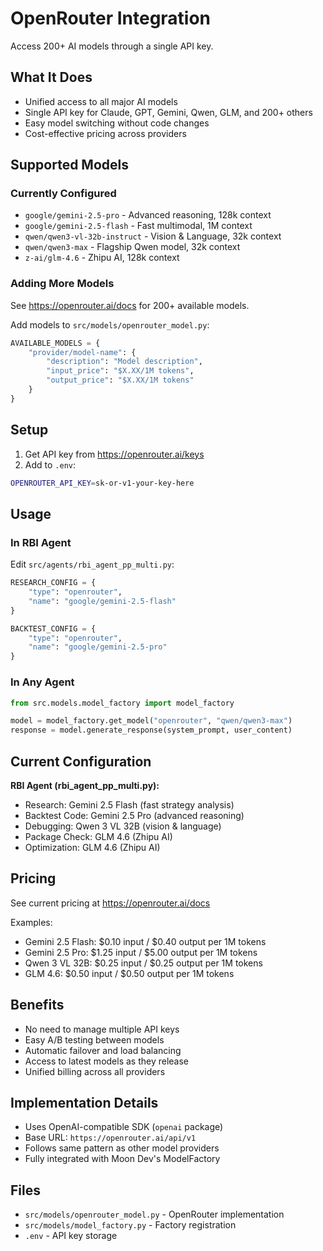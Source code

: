 # OpenRouter Integration

Access 200+ AI models through a single API key.

## What It Does
- Unified access to all major AI models
- Single API key for Claude, GPT, Gemini, Qwen, GLM, and 200+ others
- Easy model switching without code changes
- Cost-effective pricing across providers

## Supported Models
### Currently Configured
- `google/gemini-2.5-pro` - Advanced reasoning, 128k context
- `google/gemini-2.5-flash` - Fast multimodal, 1M context
- `qwen/qwen3-vl-32b-instruct` - Vision & Language, 32k context
- `qwen/qwen3-max` - Flagship Qwen model, 32k context
- `z-ai/glm-4.6` - Zhipu AI, 128k context

### Adding More Models
See https://openrouter.ai/docs for 200+ available models.

Add models to `src/models/openrouter_model.py`:
```python
AVAILABLE_MODELS = {
    "provider/model-name": {
        "description": "Model description",
        "input_price": "$X.XX/1M tokens",
        "output_price": "$X.XX/1M tokens"
    }
}
```

## Setup
1. Get API key from https://openrouter.ai/keys
2. Add to `.env`:
```bash
OPENROUTER_API_KEY=sk-or-v1-your-key-here
```

## Usage
### In RBI Agent
Edit `src/agents/rbi_agent_pp_multi.py`:
```python
RESEARCH_CONFIG = {
    "type": "openrouter",
    "name": "google/gemini-2.5-flash"
}

BACKTEST_CONFIG = {
    "type": "openrouter",
    "name": "google/gemini-2.5-pro"
}
```

### In Any Agent
```python
from src.models.model_factory import model_factory

model = model_factory.get_model("openrouter", "qwen/qwen3-max")
response = model.generate_response(system_prompt, user_content)
```

## Current Configuration
**RBI Agent (rbi_agent_pp_multi.py):**
- Research: Gemini 2.5 Flash (fast strategy analysis)
- Backtest Code: Gemini 2.5 Pro (advanced reasoning)
- Debugging: Qwen 3 VL 32B (vision & language)
- Package Check: GLM 4.6 (Zhipu AI)
- Optimization: GLM 4.6 (Zhipu AI)

## Pricing
See current pricing at https://openrouter.ai/docs

Examples:
- Gemini 2.5 Flash: $0.10 input / $0.40 output per 1M tokens
- Gemini 2.5 Pro: $1.25 input / $5.00 output per 1M tokens
- Qwen 3 VL 32B: $0.25 input / $0.25 output per 1M tokens
- GLM 4.6: $0.50 input / $0.50 output per 1M tokens

## Benefits
- No need to manage multiple API keys
- Easy A/B testing between models
- Automatic failover and load balancing
- Access to latest models as they release
- Unified billing across all providers

## Implementation Details
- Uses OpenAI-compatible SDK (`openai` package)
- Base URL: `https://openrouter.ai/api/v1`
- Follows same pattern as other model providers
- Fully integrated with Moon Dev's ModelFactory

## Files
- `src/models/openrouter_model.py` - OpenRouter implementation
- `src/models/model_factory.py` - Factory registration
- `.env` - API key storage
